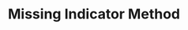 ---
layout: page
title: Missing Indicator Method
description: Introduces Selective MIM (SMIM), a novel method for dealing with missing data.
img: assets/img/project_preview/missing-data.png
importance: 1
category: research
arxiv: 2211.09259
code: https://github.com/mvanness354/missing_indicator_method
---